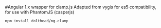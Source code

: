 #Angular 1.x wrapper for clamp.js
Adapted from vygis for es5 compatibility, for use with PhantomJS (casperjs)

`npm install dolthead/ng-clamp`

